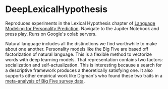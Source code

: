 # DeepLexicalHypothesis

Reproduces experiments in the Lexical Hypothesis chapter of [Language Modeling for Personality Prediction](https://open.bu.edu/handle/2144/41942). Navigate to the Jupiter Notebook and press play. Runs on Google's colab servers.

Natural language includes all the distinctions we find worthwhile to make about one another. Personality models like the Big Five are based off factorization of natural language. This is a flexible method to vectorize words with deep learning models. That representation contains two factors: socialization and self-actualization. This is interesting because a search for a descriptive framework produces a theoretically satisfying one. It also supports other empirical work like Digman's who found these two traits in a [meta-analysis of Big Five survey data](https://psycnet.apa.org/buy/1997-42257-010).
